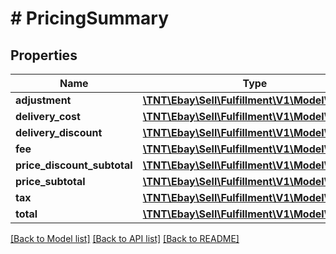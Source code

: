 # # PricingSummary

## Properties

Name | Type | Description | Notes
------------ | ------------- | ------------- | -------------
**adjustment** | [**\TNT\Ebay\Sell\Fulfillment\V1\Model\Amount**](Amount.md) |  | [optional]
**delivery_cost** | [**\TNT\Ebay\Sell\Fulfillment\V1\Model\Amount**](Amount.md) |  | [optional]
**delivery_discount** | [**\TNT\Ebay\Sell\Fulfillment\V1\Model\Amount**](Amount.md) |  | [optional]
**fee** | [**\TNT\Ebay\Sell\Fulfillment\V1\Model\Amount**](Amount.md) |  | [optional]
**price_discount_subtotal** | [**\TNT\Ebay\Sell\Fulfillment\V1\Model\Amount**](Amount.md) |  | [optional]
**price_subtotal** | [**\TNT\Ebay\Sell\Fulfillment\V1\Model\Amount**](Amount.md) |  | [optional]
**tax** | [**\TNT\Ebay\Sell\Fulfillment\V1\Model\Amount**](Amount.md) |  | [optional]
**total** | [**\TNT\Ebay\Sell\Fulfillment\V1\Model\Amount**](Amount.md) |  | [optional]

[[Back to Model list]](../../README.md#models) [[Back to API list]](../../README.md#endpoints) [[Back to README]](../../README.md)
